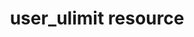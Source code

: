 ---
resource_reference: true
common_resource_functionality_multiple_packages: false
properties_shortcode: 
resources_common_guards: true
resources_common_notification: true
resources_common_properties: true
title: user_ulimit resource
resource: user_ulimit
aliases:
- "/resource_user_ulimit.html"
menu:
  infra:
    title: user_ulimit
    identifier: chef_infra/cookbook_reference/resources/user_ulimit user_ulimit
    parent: chef_infra/cookbook_reference/resources
resource_description_list:
- markdown: Use the **user_ulimit** resource to create individual ulimit files that
    are installed into the `/etc/security/limits.d/` directory.
resource_new_in: '16.0'
syntax_full_code_block: |-
  user_ulimit 'name' do
    core_hard_limit            String, Integer
    core_limit                 String, Integer
    core_soft_limit            String, Integer
    filehandle_hard_limit      String, Integer
    filehandle_limit           String, Integer
    filehandle_soft_limit      String, Integer
    filename                   String
    memory_limit               String, Integer
    process_hard_limit         String, Integer
    process_limit              String, Integer
    process_soft_limit         String, Integer
    rtprio_hard_limit          String, Integer
    rtprio_limit               String, Integer
    rtprio_soft_limit          String, Integer
    stack_hard_limit           String, Integer
    stack_limit                String, Integer
    stack_soft_limit           String, Integer
    username                   String # default value: 'name' unless specified
    virt_limit                 String, Integer
    action                     Symbol # defaults to :create if not specified
  end
syntax_properties_list:
syntax_full_properties_list:
- "`user_ulimit` is the resource."
- "`name` is the name given to the resource block."
- "`action` identifies which steps Chef Infra Client will take to bring the node into
  the desired state."
- "`core_hard_limit`, `core_limit`, `core_soft_limit`, `filehandle_hard_limit`, `filehandle_limit`,
  `filehandle_soft_limit`, `filename`, `memory_limit`, `process_hard_limit`, `process_limit`,
  `process_soft_limit`, `rtprio_hard_limit`, `rtprio_limit`, `rtprio_soft_limit`,
  `stack_hard_limit`, `stack_limit`, `stack_soft_limit`, `username`, and `virt_limit`
  are the properties available to this resource."
actions_list:
  :create:
    markdown: Create a ulimit configuration file
  :delete:
    markdown: Delete a ulimit configuration file
  :nothing:
    shortcode: resources_common_actions_nothing.md
properties_list:
- property: core_hard_limit
  ruby_type: String, Integer
  required: false
  description_list:
  - markdown: 
- property: core_limit
  ruby_type: String, Integer
  required: false
  description_list:
  - markdown: 
- property: core_soft_limit
  ruby_type: String, Integer
  required: false
  description_list:
  - markdown: 
- property: filehandle_hard_limit
  ruby_type: String, Integer
  required: false
  description_list:
  - markdown: 
- property: filehandle_limit
  ruby_type: String, Integer
  required: false
  description_list:
  - markdown: 
- property: filehandle_soft_limit
  ruby_type: String, Integer
  required: false
  description_list:
  - markdown: 
- property: filename
  ruby_type: String
  required: false
  default_value: lazy default
  description_list:
  - markdown: 
- property: memory_limit
  ruby_type: String, Integer
  required: false
  description_list:
  - markdown: 
- property: process_hard_limit
  ruby_type: String, Integer
  required: false
  description_list:
  - markdown: 
- property: process_limit
  ruby_type: String, Integer
  required: false
  description_list:
  - markdown: 
- property: process_soft_limit
  ruby_type: String, Integer
  required: false
  description_list:
  - markdown: 
- property: rtprio_hard_limit
  ruby_type: String, Integer
  required: false
  description_list:
  - markdown: 
- property: rtprio_limit
  ruby_type: String, Integer
  required: false
  description_list:
  - markdown: 
- property: rtprio_soft_limit
  ruby_type: String, Integer
  required: false
  description_list:
  - markdown: 
- property: stack_hard_limit
  ruby_type: String, Integer
  required: false
  description_list:
  - markdown: 
- property: stack_limit
  ruby_type: String, Integer
  required: false
  description_list:
  - markdown: 
- property: stack_soft_limit
  ruby_type: String, Integer
  required: false
  description_list:
  - markdown: 
- property: username
  ruby_type: String
  required: false
  default_value: The resource block's name
  description_list:
  - markdown: 
- property: virt_limit
  ruby_type: String, Integer
  required: false
  description_list:
  - markdown: 
examples: |
  **Set filehandle limit for the tomcat user**:

  ```ruby
  user_ulimit 'tomcat' do
    filehandle_limit 8192
  end
  ```

  **Specify a username that differs from the name given to the resource block**:

  ```ruby
  user_ulimit 'Bump filehandle limits for tomcat user' do
    username 'tomcat'
    filehandle_limit 8192
  end
  ```

  **Set filehandle limit for the tomcat user with a non-default filename**:

  ```ruby
  user_ulimit 'tomcat' do
    filehandle_limit 8192
    filename 'tomcat_filehandle_limits.conf'
  end
  ```
---